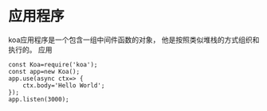 # 应用程序 
koa应用程序是一个包含一组中间件函数的对象， 他是按照类似堆栈的方式组织和执行的。 
应用 
``` 
const Koa=require('koa');
const app=new Koa();
app.use(async ctx=> {
    ctx.body='Hello World';
});
app.listen(3000);
```
